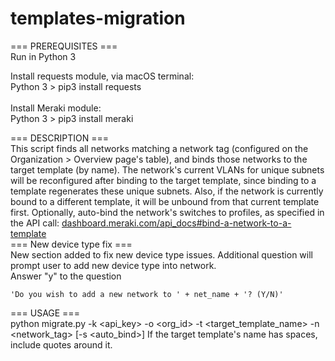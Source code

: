 # templates-migration

=== PREREQUISITES ===\
Run in Python 3

Install requests module, via macOS terminal:\
Python 3 > pip3 install requests\
\
Install Meraki module:\
Python 3 > pip3 install meraki

=== DESCRIPTION ===\
This script finds all networks matching a network tag (configured on the Organization > Overview page's table), and binds those networks to the target template (by name). The network's current VLANs for unique subnets will be reconfigured after binding to the target template, since binding to a template regenerates these unique subnets. Also, if the network is currently bound to a different template, it will be unbound from that current template first.
Optionally, auto-bind the network's switches to profiles, as specified in the API call: [dashboard.meraki.com/api_docs#bind-a-network-to-a-template](https://dashboard.meraki.com/api_docs#bind-a-network-to-a-template)
\
=== New device type fix ===\
New section added to fix new device type issues. Additional question will prompt user to add new device type into network.\
Answer "y" to the question 
```
'Do you wish to add a new network to ' + net_name + '? (Y/N)'
```

=== USAGE ===\
python migrate.py -k <api_key> -o <org_id> -t <target_template_name> -n <network_tag> [-s <auto_bind>]
If the target template's name has spaces, include quotes around it.
